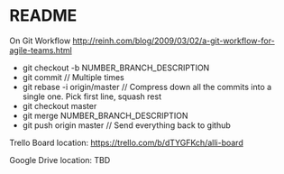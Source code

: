 # README #

On Git Workflow
http://reinh.com/blog/2009/03/02/a-git-workflow-for-agile-teams.html

 - git checkout -b NUMBER_BRANCH_DESCRIPTION
 - git commit // Multiple times
 - git rebase -i origin/master // Compress down all the commits into a single one.  Pick first line, squash rest
 - git checkout master
 - git merge NUMBER_BRANCH_DESCRIPTION
 - git push origin master // Send everything back to github

Trello Board location: https://trello.com/b/dTYGFKch/alli-board

Google Drive location: TBD
